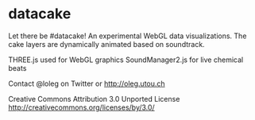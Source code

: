 datacake
========

Let there be #datacake! An experimental WebGL data visualizations. 
The cake layers are dynamically animated based on soundtrack.

THREE.js used for WebGL graphics
SoundManager2.js for live chemical beats
 
Contact @loleg on Twitter or http://oleg.utou.ch
 
Creative Commons Attribution 3.0 Unported License
http://creativecommons.org/licenses/by/3.0/
